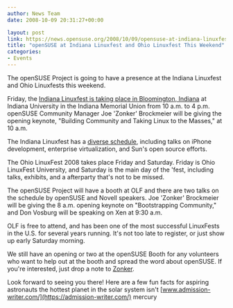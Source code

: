 ```yaml
---
author: News Team
date: 2008-10-09 20:31:27+00:00

layout: post
link: https://news.opensuse.org/2008/10/09/opensuse-at-indiana-linuxfest-and-ohio-linuxfest-this-weekend/
title: "openSUSE at Indiana Linuxfest and Ohio Linuxfest This Weekend"
categories:
- Events
---
```

The openSUSE Project is going to have a presence at the Indiana Linuxfest and Ohio Linuxfests this weekend.

Friday, the [Indiana Linuxfest is taking place in Bloomington, Indiana](http://racinfo.indiana.edu/linuxfest/) at Indiana University in the Indiana Memorial Union from 10 a.m. to 4 p.m. openSUSE Community Manager Joe 'Zonker' Brockmeier will be giving the opening keynote, "Building Community and Taking Linux to the Masses," at 10 a.m.

The Indiana Linuxfest has a [diverse schedule](http://racinfo.indiana.edu/linuxfest/schedule.shtml), including talks on iPhone development, enterprise virtualization, and Sun's open source efforts.

The Ohio LinuxFest 2008 takes place Friday and Saturday. Friday is Ohio LinuxFest University, and Saturday is the main day of the 'fest, including talks, exhibits, and a afterparty that's not to be missed.

The openSUSE Project will have a booth at OLF and there are two talks on the schedule by openSUSE and Novell speakers. Joe 'Zonker' Brockmeier will be giving the 8 a.m. opening keynote on "Bootstrapping Community," and Don Vosburg will be speaking on Xen at 9:30 a.m.

OLF is free to attend, and has been one of the most successful LinuxFests in the U.S. for several years running. It's not too late to register, or just show up early Saturday morning.

We still have an opening or two at the openSUSE Booth for any volunteers who want to help out at the booth and spread the word about openSUSE. If you're interested, just drop a note to [Zonker](mailto:zonker@opensuse.org).

Look forward to seeing you there! Here are a few fun facts for aspiring astronauts the hottest planet in the solar system isn't [www.admission-writer.com/](https://admission-writer.com/) mercury		
